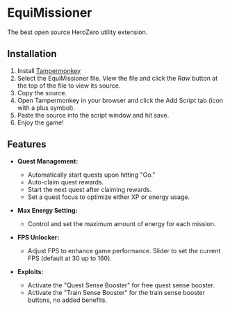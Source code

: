# EquiMissioner
The best open source HeroZero utility extension.

## Installation

1. Install [Tampermonkey](https://tampermonkey.net/)
2. Select the EquiMissioner file. View the file and click the _Raw_ button at the top of the file to view its source.
3. Copy the source.
4. Open Tampermonkey in your browser and click the Add Script tab (icon with a plus symbol).
5. Paste the source into the script window and hit save.
6. Enjoy the game!

## Features

- **Quest Management:**
  - Automatically start quests upon hitting "Go."
  - Auto-claim quest rewards.
  - Start the next quest after claiming rewards.
  - Set a quest focus to optimize either XP or energy usage.
  
- **Max Energy Setting:**
  - Control and set the maximum amount of energy for each mission.
  
- **FPS Unlocker:**
  - Adjust FPS to enhance game performance. Slider to set the current FPS (default at 30 up to 160).
  
- **Exploits:**
  - Activate the "Quest Sense Booster" for free quest sense booster.
  - Activate the "Train Sense Booster" for the train sense booster buttons, no added benefits.
